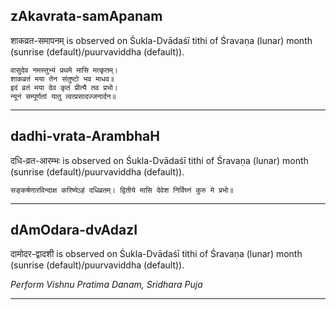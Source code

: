 ## zAkavrata-samApanam
शाकव्रत-समापनम् is observed on Śukla-Dvādaśī tithi of Śravaṇa (lunar) month (sunrise (default)/puurvaviddha (default)).



```
वासुदेव नमस्तुभ्यं प्रथमे मासि मत्कृतम्।
शाकव्रतं मया तेन संतुष्टो भव माधव॥
इदं व्रतं मया देव कृतं प्रीत्यै तव प्रभो।
न्यूनं सम्पूर्णतां यातु त्वत्प्रसादज्जनार्दन॥
```

---
## dadhi-vrata-ArambhaH
दधि-व्रत-आरम्भः is observed on Śukla-Dvādaśī tithi of Śravaṇa (lunar) month (sunrise (default)/puurvaviddha (default)).



```
सङ्कर्षणारविन्दाक्ष करिष्येऽहं दधिव्रतम्। द्वितीये मासि देवेश निर्विघ्नं कुरु मे प्रभो॥
```

---
## dAmOdara-dvAdazI
दामोदर-द्वादशी is observed on Śukla-Dvādaśī tithi of Śravaṇa (lunar) month (sunrise (default)/puurvaviddha (default)).

_Perform Vishnu Pratima Danam, Sridhara Puja_

---
